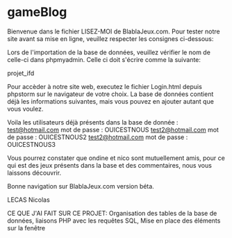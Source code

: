 # gameBlog


Bienvenue dans le fichier LISEZ-MOI de BlablaJeux.com.
Pour tester notre site avant sa mise en ligne, veuillez respecter les consignes ci-dessous:

Lors de l'importation de la base de données, veuillez vérifier le nom de celle-ci dans phpmyadmin.
Celle ci doit s'écrire comme la suivante:

projet_ifd

Pour accèder à notre site web, executez le fichier Login.html depuis phpstorm sur le navigateur de votre choix.
La base de données contient déjà les informations suivantes, mais vous pouvez en ajouter autant que vous voulez.

Voila les utilisateurs déjà présents dans la base de donnée :
test@hotmail.com		mot de passe : OUICESTNOUS
test2@hotmail.com		mot de passe : OUICESTNOUS2
test2@hotmail.com		mot de passe : OUICESTNOUS3

Vous pourrez constater que ondine et nico sont mutuellement amis, pour ce qui est des jeux présents dans la base et des
commentaires, nous vous laissons découvrir.

Bonne navigation sur BlablaJeux.com version béta.

LECAS Nicolas

CE QUE J'AI FAIT SUR CE PROJET:
Organisation des tables de la base de données, liaisons PHP avec les requêtes SQL, Mise en place des éléments sur la fenêtre
